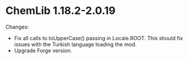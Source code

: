 # ChemLib 1.18.2-2.0.19

Changes:
- Fix all calls to toUpperCase() passing in Locale.ROOT. This should fix issues with the Turkish language loading the mod.
- Upgrade Forge version.